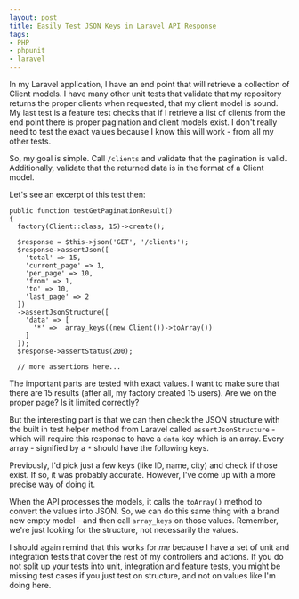 ```yaml
---
layout: post
title: Easily Test JSON Keys in Laravel API Response
tags:
- PHP
- phpunit
- laravel
---
```

In my Laravel application, I have an end point that will retrieve a collection of Client models.  I have many other unit tests that validate that my repository returns the proper clients when requested, that my client model is sound.  My last test is a feature test checks that if I retrieve a list of clients from the end point there is proper pagination and client models exist.  I don't really need to test the exact values because I know this will work - from all my other tests.

So, my goal is simple.  Call `/clients` and validate that the pagination is valid.  Additionally, validate that the returned data is in the format of a Client model.

Let's see an excerpt of this test then:

```php?start_inline=1
public function testGetPaginationResult()
{
  factory(Client::class, 15)->create();

  $response = $this->json('GET', '/clients');
  $response->assertJson([
    'total' => 15,
    'current_page' => 1,
    'per_page' => 10,
    'from' => 1,
    'to' => 10,
    'last_page' => 2
  ])
  ->assertJsonStructure([
    'data' => [
      '*' =>  array_keys((new Client())->toArray())
    ]
  ]);
  $response->assertStatus(200);
  
  // more assertions here...
```

The important parts are tested with exact values.  I want to make sure that there are 15 results (after all, my factory created 15 users).  Are we on the proper page? Is it limited correctly?

But the interesting part is that we can then check the JSON structure with the built in test helper method from Laravel called `assertJsonStructure` - which will require this response to have a `data` key which is an array.  Every array - signified by a `*` should have the following keys.  

Previously, I'd pick just a few keys (like ID, name, city) and check if those exist.  If so, it was probably accurate.  However, I've come up with a more precise way of doing it. 

When the API processes the models, it calls the `toArray()` method to convert the values into JSON.  So, we can do this same thing with a brand new empty model - and then call `array_keys` on those values.  Remember, we're just looking for the structure, not necessarily the values.

I should again remind that this works for _me_ because I have a set of unit and integration tests that cover the rest of my controllers and actions.  If you do not split up your tests into unit, integration and feature tests, you might be missing test cases if you just test on structure, and not on values like I'm doing here.